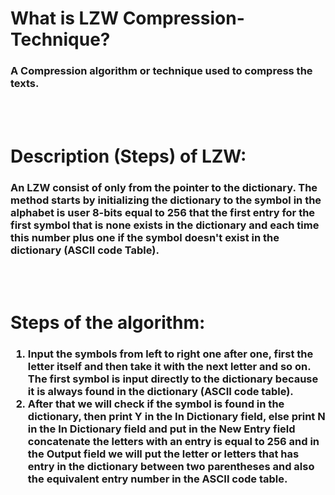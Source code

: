 <H1> <h1> What is LZW Compression-Technique? </H1> 
<H3> A Compression algorithm or technique used to compress the texts. </H3> <br> <br>

<H1> Description (Steps) of LZW: </H1> 
<H3> An LZW consist of only from the pointer to the dictionary. The method starts by initializing the dictionary to the symbol in the alphabet is user 8-bits equal to 256 that the first entry for the first symbol that is none exists in the dictionary and each time this number plus one if the symbol doesn't exist in the dictionary (ASCII code  Table). </H3> <br> <br>

<H1> Steps of the algorithm: </H1> 
<h3> <ol>
<li>
Input the symbols from left to right one after one, first the letter itself and then take it with the next letter and so on. The first symbol is input directly to the dictionary because it is always found in the dictionary (ASCII code table). 
</li>

<li>
After that we will check if the symbol is found in the dictionary, then print Y in the In Dictionary field, else print N in the In Dictionary field and put in the New Entry field concatenate the letters with an entry is equal to 256 and in the Output field we will put the letter or letters that has entry in the dictionary between two parentheses and also the equivalent entry number in the ASCII code table.
</li>
</ol> </h3>




